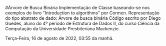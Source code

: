 #Árvore de Busca Binária
Implementação de Classe baseando-se nos exemplos do livro "Introduction to algorithms" por Cormen.
Representação do tipo abstrato de dado: Árvore de busca binária
Código escrito por Diego Guedes, aluno do 4º período de Estrutura de Dados II, 
do curso Ciência da Computação da Universidade Presbiteriana Mackenzie.

Terça-Feira, 16 de agosto de 2022, 03:55 da manhã. 
